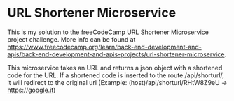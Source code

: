 # URL Shortener Microservice

This is my solution to the freeCodeCamp URL Shortener Microservice project challenge. More info can be found at https://www.freecodecamp.org/learn/back-end-development-and-apis/back-end-development-and-apis-projects/url-shortener-microservice.

This microservice takes an URL and returns a json object with a shortened code for the URL. If a shortened code is inserted to the route /api/shorturl/, it will redirect to the original url 
(Example: (host)/api/shorturl/RHtW8Z9eU -> https://google.it)
